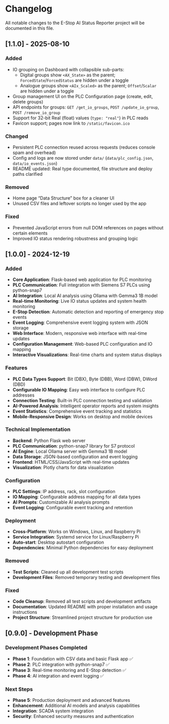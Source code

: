# Changelog

All notable changes to the E-Stop AI Status Reporter project will be documented in this file.

## [1.1.0] - 2025-08-10

### Added
- IO grouping on Dashboard with collapsible sub-parts:
  - Digital groups show `<AX_State>` as the parent; `ForcedState`/`ForcedStatus` are hidden under a toggle
  - Analogue groups show `<AIx_Scaled>` as the parent; `Offset`/`Scalar` are hidden under a toggle
- Group management UI on the PLC Configuration page (create, edit, delete groups)
- API endpoints for groups: `GET /get_io_groups`, `POST /update_io_group`, `POST /remove_io_group`
- Support for 32-bit Real (float) values (`type: "real"`) in PLC reads
- Favicon support; pages now link to `/static/favicon.ico`

### Changed
- Persistent PLC connection reused across requests (reduces console spam and overhead)
- Config and logs are now stored under `data/` (`data/plc_config.json`, `data/io_events.json`)
- README updated: Real type documented, file structure and deploy paths clarified

### Removed
- Home page “Data Structure” box for a cleaner UI
- Unused CSV files and leftover scripts no longer used by the app

### Fixed
- Prevented JavaScript errors from null DOM references on pages without certain elements
- Improved IO status rendering robustness and grouping logic

## [1.0.0] - 2024-12-19

### Added
- **Core Application**: Flask-based web application for PLC monitoring
- **PLC Communication**: Full integration with Siemens S7 PLCs using python-snap7
- **AI Integration**: Local AI analysis using Ollama with Gemma3 1B model
- **Real-time Monitoring**: Live IO status updates and system health monitoring
- **E-Stop Detection**: Automatic detection and reporting of emergency stop events
- **Event Logging**: Comprehensive event logging system with JSON storage
- **Web Interface**: Modern, responsive web interface with real-time updates
- **Configuration Management**: Web-based PLC configuration and IO mapping
- **Interactive Visualizations**: Real-time charts and system status displays

### Features
- **PLC Data Types Support**: Bit (DBX), Byte (DBB), Word (DBW), DWord (DBD)
- **Configurable IO Mapping**: Easy web interface to configure PLC addresses
- **Connection Testing**: Built-in PLC connection testing and validation
- **AI-Powered Analysis**: Intelligent operator reports and system insights
- **Event Statistics**: Comprehensive event tracking and statistics
- **Mobile-Responsive Design**: Works on desktop and mobile devices

### Technical Implementation
- **Backend**: Python Flask web server
- **PLC Communication**: python-snap7 library for S7 protocol
- **AI Engine**: Local Ollama server with Gemma3 1B model
- **Data Storage**: JSON-based configuration and event logging
- **Frontend**: HTML/CSS/JavaScript with real-time updates
- **Visualization**: Plotly charts for data visualization

### Configuration
- **PLC Settings**: IP address, rack, slot configuration
- **IO Mapping**: Configurable address mapping for all data types
- **AI Prompts**: Customizable AI analysis prompts
- **Event Logging**: Configurable event tracking and retention

### Deployment
- **Cross-Platform**: Works on Windows, Linux, and Raspberry Pi
- **Service Integration**: Systemd service for Linux/Raspberry Pi
- **Auto-start**: Desktop autostart configuration
- **Dependencies**: Minimal Python dependencies for easy deployment

### Removed
- **Test Scripts**: Cleaned up all development test scripts
- **Development Files**: Removed temporary testing and development files

### Fixed
- **Code Cleanup**: Removed all test scripts and development artifacts
- **Documentation**: Updated README with proper installation and usage instructions
- **Project Structure**: Streamlined project structure for production use

## [0.9.0] - Development Phase

### Development Phases Completed
- **Phase 1**: Foundation with CSV data and basic Flask app ✅
- **Phase 2**: PLC integration with python-snap7 ✅
- **Phase 3**: Real-time monitoring and E-Stop detection ✅
- **Phase 4**: AI integration and event logging ✅

### Next Steps
- **Phase 5**: Production deployment and advanced features
- **Enhancement**: Additional AI models and analysis capabilities
- **Integration**: SCADA system integration
- **Security**: Enhanced security measures and authentication
